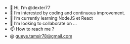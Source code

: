 - 👋 Hi, I’m @dexter77
- 👀 I’m interested by coding and continuous improvement.
- 🌱 I’m currently learning NodeJS et React
- 💞️ I’m looking to collaborate on ...
- 📫 How to reach me ? 
- @ gueye.tamsir78@gmail.com

<!---
dexter77/dexter77 is a ✨ special ✨ repository because its `README.md` (this file) appears on your GitHub profile.
You can click the Preview link to take a look at your changes.
--->

